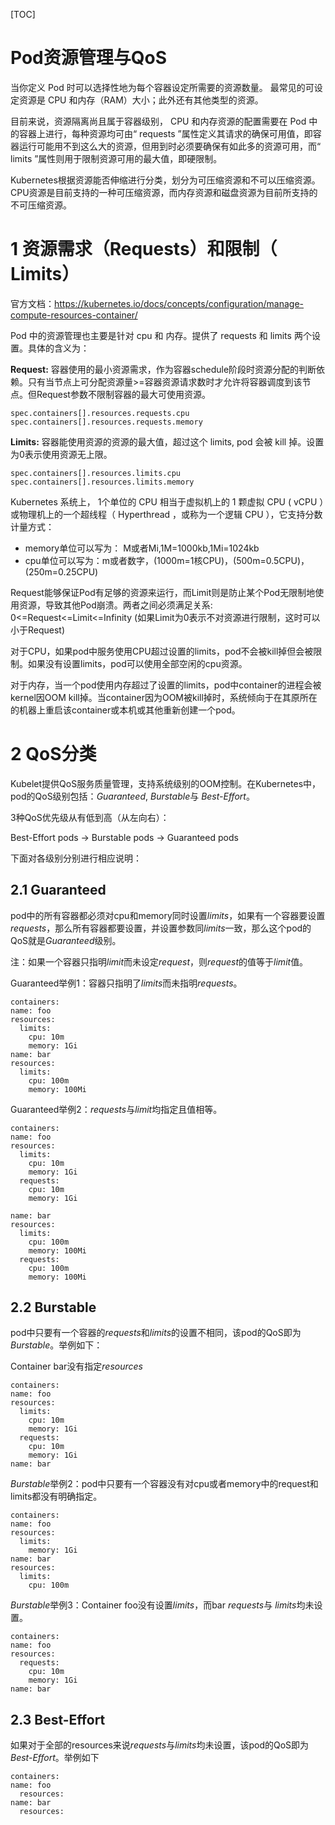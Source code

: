 [TOC]



# Pod资源管理与QoS

当你定义 Pod 时可以选择性地为每个容器设定所需要的资源数量。 最常见的可设定资源是 CPU 和内存（RAM）大小；此外还有其他类型的资源。

目前来说，资源隔离尚且属于容器级别， CPU 和内存资源的配置需要在 Pod 中的容器上进行，每种资源均可由“ requests ”属性定义其请求的确保可用值，即容器运行可能用不到这么大的资源，但用到时必须要确保有如此多的资源可用，而“ limits ”属性则用于限制资源可用的最大值，即硬限制。

Kubernetes根据资源能否伸缩进行分类，划分为可压缩资源和不可以压缩资源。CPU资源是目前支持的一种可压缩资源，而内存资源和磁盘资源为目前所支持的不可压缩资源。



# 1 资源需求（Requests）和限制（ Limits）

官方文档：https://kubernetes.io/docs/concepts/configuration/manage-compute-resources-container/

Pod 中的资源管理也主要是针对 cpu 和 内存。提供了 requests 和 limits 两个设置。具体的含义为：

**Request:** 容器使用的最小资源需求，作为容器schedule阶段时资源分配的判断依赖。只有当节点上可分配资源量>=容器资源请求数时才允许将容器调度到该节点。但Request参数不限制容器的最大可使用资源。

```
spec.containers[].resources.requests.cpu
spec.containers[].resources.requests.memory
```

**Limits:** 容器能使用资源的资源的最大值，超过这个 limits, pod 会被 kill 掉。设置为0表示使用资源无上限。

```
spec.containers[].resources.limits.cpu
spec.containers[].resources.limits.memory
```

Kubernetes 系统上， 1个单位的 CPU 相当于虚拟机上的 1 颗虚拟 CPU ( vCPU ）或物理机上的一个超线程（ Hyperthread ，或称为一个逻辑 CPU ），它支持分数计量方式：

- memory单位可以写为： M或者Mi,1M=1000kb,1Mi=1024kb
- cpu单位可以写为：m或者数字，(1000m=1核CPU)，(500m=0.5CPU)，(250m=0.25CPU)

Request能够保证Pod有足够的资源来运行，而Limit则是防止某个Pod无限制地使用资源，导致其他Pod崩溃。两者之间必须满足关系: 0<=Request<=Limit<=Infinity (如果Limit为0表示不对资源进行限制，这时可以小于Request)

对于CPU，如果pod中服务使用CPU超过设置的limits，pod不会被kill掉但会被限制。如果没有设置limits，pod可以使用全部空闲的cpu资源。

对于内存，当一个pod使用内存超过了设置的limits，pod中container的进程会被kernel因OOM kill掉。当container因为OOM被kill掉时，系统倾向于在其原所在的机器上重启该container或本机或其他重新创建一个pod。



























# 2 QoS分类

Kubelet提供QoS服务质量管理，支持系统级别的OOM控制。在Kubernetes中，pod的QoS级别包括：*Guaranteed*, *Burstable*与 *Best-Effort*。

3种QoS优先级从有低到高（从左向右）：

Best-Effort pods -> Burstable pods -> Guaranteed pods



下面对各级别分别进行相应说明：

## 2.1 Guaranteed

pod中的所有容器都必须对cpu和memory同时设置*limits*，如果有一个容器要设置*requests*，那么所有容器都要设置，并设置参数同*limits*一致，那么这个pod的QoS就是*Guaranteed*级别。

注：如果一个容器只指明*limit*而未设定*request*，则*request*的值等于*limit*值。

Guaranteed举例1：容器只指明了*limits*而未指明*requests*。

```
containers:
name: foo
resources:
  limits:
    cpu: 10m
    memory: 1Gi
name: bar
resources:
  limits:
    cpu: 100m
    memory: 100Mi
```

Guaranteed举例2：*requests*与*limit*均指定且值相等。

```
containers:
name: foo
resources:
  limits:
    cpu: 10m
    memory: 1Gi
  requests:
    cpu: 10m
    memory: 1Gi

name: bar
resources:
  limits:
    cpu: 100m
    memory: 100Mi
  requests:
    cpu: 100m
    memory: 100Mi
```

## 2.2 Burstable

pod中只要有一个容器的*requests*和*limits*的设置不相同，该pod的QoS即为*Burstable*。举例如下：

Container bar没有指定*resources*

```
containers:
name: foo
resources:
  limits:
    cpu: 10m
    memory: 1Gi
  requests:
    cpu: 10m
    memory: 1Gi
name: bar
```

*Burstable*举例2：pod中只要有一个容器没有对cpu或者memory中的request和limits都没有明确指定。

```
containers:
name: foo
resources:
  limits:
    memory: 1Gi
name: bar
resources:
  limits:
    cpu: 100m
```

*Burstable*举例3：Container foo没有设置*limits*，而bar *requests*与 *limits*均未设置。

```
containers:
name: foo
resources:
  requests:
    cpu: 10m
    memory: 1Gi  
name: bar
```

## 2.3 Best-Effort

如果对于全部的resources来说*requests*与*limits*均未设置，该pod的QoS即为*Best-Effort*。举例如下

```
containers:
name: foo
  resources:
name: bar
  resources:
```



